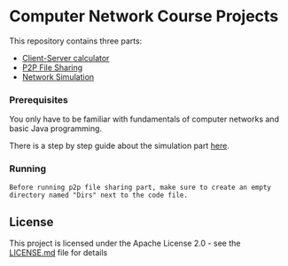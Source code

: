 # Computer Network Course Projects

This repository contains three parts:
* [Client-Server calculator](https://github.com/mmheydari97/network/tree/master/Client_Server_Calculator)
* [P2P File Sharing](https://github.com/mmheydari97/network/tree/master/P2P_File_Sharing)
* [Network Simulation](https://github.com/mmheydari97/network/tree/master/GNS)


### Prerequisites

You only have to be familiar with fundamentals of computer networks and basic Java programming.

There is a step by step guide about the simulation part [here](https://www.aparat.com/v/ZhO4v).

### Running
```
Before running p2p file sharing part, make sure to create an empty 
directory named "Dirs" next to the code file.
```

## License

This project is licensed under the Apache License 2.0 - see the [LICENSE.md](LICENSE.md) file for details


